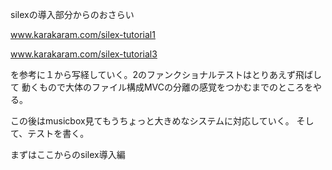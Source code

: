 silexの導入部分からのおさらい

www.karakaram.com/silex-tutorial1

www.karakaram.com/silex-tutorial3

を参考に１から写経していく。2のファンクショナルテストはとりあえず飛ばして
動くもので大体のファイル構成MVCの分離の感覚をつかむまでのところをやる。

この後はmusicbox見てもうちょっと大きめなシステムに対応していく。
そして、テストを書く。

まずはここからのsilex導入編

